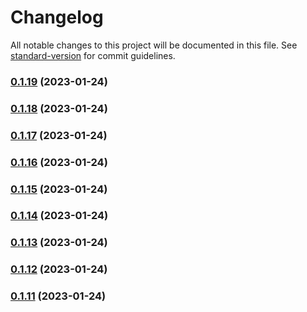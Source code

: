 # Changelog

All notable changes to this project will be documented in this file. See [standard-version](https://github.com/conventional-changelog/standard-version) for commit guidelines.

### [0.1.19](https://github.com/dataiads/nuxt-module/compare/v0.1.18...v0.1.19) (2023-01-24)

### [0.1.18](https://github.com/dataiads/nuxt-module/compare/v0.1.17...v0.1.18) (2023-01-24)

### [0.1.17](https://github.com/dataiads/nuxt-module/compare/v0.1.16...v0.1.17) (2023-01-24)

### [0.1.16](https://github.com/dataiads/nuxt-module/compare/v0.1.15...v0.1.16) (2023-01-24)

### [0.1.15](https://github.com/dataiads/nuxt-module/compare/v0.1.14...v0.1.15) (2023-01-24)

### [0.1.14](https://github.com/dataiads/nuxt-module/compare/v0.1.13...v0.1.14) (2023-01-24)

### [0.1.13](https://github.com/dataiads/nuxt-module/compare/v0.1.12...v0.1.13) (2023-01-24)

### [0.1.12](https://github.com/dataiads/nuxt-module/compare/v0.1.11...v0.1.12) (2023-01-24)

### [0.1.11](https://github.com/dataiads/nuxt-module/compare/v0.1.10...v0.1.11) (2023-01-24)
